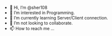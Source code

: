 - 👋 Hi, I’m @sher108
- 👀 I’m interested in Programming.
- 🌱 I’m currently learning Server/Client connection.
- 💞️ I’m not looking to collaborate.
- 📫 How to reach me ...

<!---
sher108/sher108 is a ✨ special ✨ repository because its `README.md` (this file) appears on your GitHub profile.
You can click the Preview link to take a look at your changes.
--->
